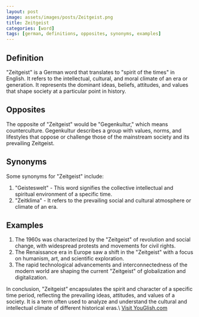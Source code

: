 ```yaml
---
layout: post
image: assets/images/posts/Zeitgeist.png
title: Zeitgeist
categories: [word]
tags: [german, definitions, opposites, synonyms, examples]
---
```


## Definition
"Zeitgeist" is a German word that translates to "spirit of the times" in English. It refers to the intellectual, cultural, and moral climate of an era or generation. It represents the dominant ideas, beliefs, attitudes, and values that shape society at a particular point in history.

## Opposites
The opposite of "Zeitgeist" would be "Gegenkultur," which means counterculture. Gegenkultur describes a group with values, norms, and lifestyles that oppose or challenge those of the mainstream society and its prevailing Zeitgeist.

## Synonyms
Some synonyms for "Zeitgeist" include:

1. "Geisteswelt" - This word signifies the collective intellectual and spiritual environment of a specific time.
2. "Zeitklima" - It refers to the prevailing social and cultural atmosphere or climate of an era.

## Examples
1. The 1960s was characterized by the "Zeitgeist" of revolution and social change, with widespread protests and movements for civil rights.
2. The Renaissance era in Europe saw a shift in the "Zeitgeist" with a focus on humanism, art, and scientific exploration.
3. The rapid technological advancements and interconnectedness of the modern world are shaping the current "Zeitgeist" of globalization and digitalization.

In conclusion, "Zeitgeist" encapsulates the spirit and character of a specific time period, reflecting the prevailing ideas, attitudes, and values of a society. It is a term often used to analyze and understand the cultural and intellectual climate of different historical eras.\ <a id="yg-widget-0" class="youglish-widget" data-query="Zeitgeist" data-lang="german" data-components="8412" data-auto-start="0" data-bkg-color="theme_light" data-title="How%20to%20pronounce%20Zeitgeist%20in%20German"  rel="nofollow" href="https://youglish.com">Visit YouGlish.com</a><script async src="https://youglish.com/public/emb/widget.js" charset="utf-8"></script>